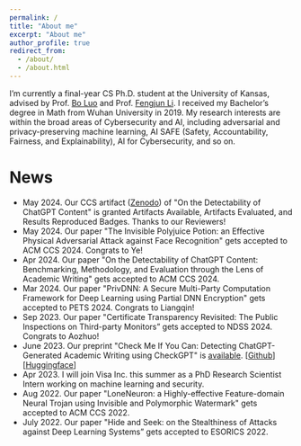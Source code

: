 ```yaml
---
permalink: /
title: "About me"
excerpt: "About me"
author_profile: true
redirect_from: 
  - /about/
  - /about.html
---
```


I’m currently a final-year CS Ph.D. student at the University of Kansas, advised by Prof. [Bo Luo](http://www.ittc.ku.edu/~bluo/) and Prof. [Fengjun Li](http://www.ittc.ku.edu/~fli/index.html). I received my Bachelor’s degree in Math from Wuhan University in 2019. My research interests are within the broad areas of Cybersecurity and AI, including adversarial and privacy-preserving machine learning, AI SAFE (Safety, Accountability, Fairness, and Explainability), AI for Cybersecurity, and so on.

<p style="color: red;">
<!--I am to join Boise State University as a Tenure-Track Assistant Professor in Fall 2024. I am looking for self-motivated students to join my group. Please contact me at {julianzy2024 AT gmail DOT com} if you are interested! -->
</p>

News
======
* May 2024. Our CCS artifact ([Zenodo](https://zenodo.org/doi/10.5281/zenodo.11046882)) of "On the Detectability of ChatGPT Content" is granted Artifacts Available, Artifacts Evaluated, and Results Reproduced Badges. Thanks to our Reviewers!
* May 2024. Our paper "The Invisible Polyjuice Potion: an Effective Physical Adversarial Attack against Face Recognition" gets accepted to ACM CCS 2024. Congrats to Ye!
* Apr 2024. Our paper "On the Detectability of ChatGPT Content: Benchmarking, Methodology, and Evaluation through the Lens of Academic Writing" gets accepted to ACM CCS 2024. 
* Mar 2024. Our paper "PrivDNN: A Secure Multi-Party Computation Framework for Deep Learning using Partial DNN Encryption" gets accepted to PETS 2024. Congrats to Liangqin!
* Sep 2023. Our paper "Certificate Transparency Revisited: The Public Inspections on Third-party Monitors” gets accepted to NDSS 2024. Congrats to Aozhuo!
* June 2023. Our preprint "Check Me If You Can: Detecting ChatGPT-Generated Academic Writing using CheckGPT" is [available](https://arxiv.org/abs/2306.05524). [[Github](https://github.com/liuzey/CheckGPT)][[Huggingface](https://huggingface.co/julianzy/CheckGPT)]
* Apr 2023. I will join Visa Inc. this summer as a PhD Research Scientist Intern working on machine learning and security.
* Aug 2022. Our paper "LoneNeuron: a Highly-effective Feature-domain Neural Trojan using Invisible and Polymorphic Watermark" gets accepted to ACM CCS 2022.
* July 2022. Our paper "Hide and Seek: on the Stealthiness of Attacks against Deep Learning Systems” gets accepted to ESORICS 2022.
